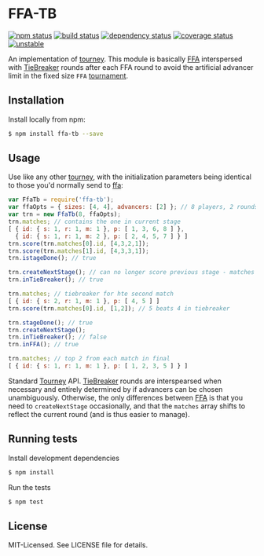 # FFA-TB
[![npm status](http://img.shields.io/npm/v/ffa-tb.svg)](https://www.npmjs.org/package/ffa-tb)
[![build status](https://secure.travis-ci.org/clux/ffa-tb.svg)](http://travis-ci.org/clux/ffa-tb)
[![dependency status](https://david-dm.org/clux/ffa-tb.svg)](https://david-dm.org/clux/ffa-tb)
[![coverage status](http://img.shields.io/coveralls/clux/ffa-tb.svg)](https://coveralls.io/r/clux/ffa-tb)
[![unstable](http://img.shields.io/badge/stability-unstable-E5AE13.svg)](http://nodejs.org/api/documentation.html#documentation_stability_index)

An implementation of [tourney](https://github.com/clux/tourney). This module is basically [FFA](https://github.com/clux/ffa) interspersed with [TieBreaker](https://github.com/clux/tiebreaker) rounds after each FFA round to avoid the artificial advancer limit in the fixed size `FFA` [tournament](https://github.com/clux/tournament).

## Installation
Install locally from npm:

```bash
$ npm install ffa-tb --save
```

## Usage
Use like any other [tourney](https://github.com/clux/tourney), with the initialization parameters being identical to those you'd normally send to [ffa](https://github.com/clux/ffa):

```js
var FfaTb = require('ffa-tb');
var ffaOpts = { sizes: [4, 4], advancers: [2] }; // 8 players, 2 rounds of 4 players each
var trn = new FfaTb(8, ffaOpts);
trn.matches; // contains the one in current stage
[ { id: { s: 1, r: 1, m: 1 }, p: [ 1, 3, 6, 8 ] },
  { id: { s: 1, r: 1, m: 2 }, p: [ 2, 4, 5, 7 ] } ]
trn.score(trn.matches[0].id, [4,3,2,1]);
trn.score(trn.matches[1].id, [4,3,3,1]);
trn.istageDone(); // true

trn.createNextStage(); // can no longer score previous stage - matches updated
trn.inTieBreaker(); // true

trn.matches; // tiebreaker for hte second match
[ { id: { s: 2, r: 1, m: 1 }, p: [ 4, 5 ] ]
trn.score(trn.matches[0].id, [1,2]); // 5 beats 4 in tiebreaker

trn.stageDone(); // true
trn.createNextStage();
trn.inTieBreaker(); // false
trn.inFFA(); // true

trn.matches; // top 2 from each match in final
[ { id: { s: 1, r: 1, m: 1 }, p: [ 1, 2, 3, 5 ] } ]
```

Standard [Tourney](https://npmjs.org/tourney) API. [TieBreaker](https://npmjs.org/tiebreaker) rounds are interspearsed when necessary and entirely determined by if advancers can be chosen unambiguously. Otherwise, the only differences between [FFA](https://npmjs.org/ffa) is that you need to `createNextStage` occasionally, and that the `matches` array shifts to reflect the current round (and is thus easier to manage).

## Running tests
Install development dependencies

```bash
$ npm install
```

Run the tests

```bash
$ npm test
```

## License
MIT-Licensed. See LICENSE file for details.
